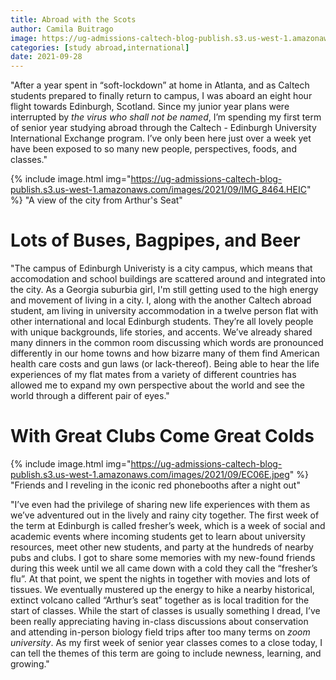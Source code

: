 ```yaml
---
title: Abroad with the Scots
author: Camila Buitrago 
image: https://ug-admissions-caltech-blog-publish.s3.us-west-1.amazonaws.com/images/2021/09/mZF8E.heic
categories: [study abroad,international]
date: 2021-09-28
---
```


"After a year spent in “soft-lockdown” at home in Atlanta, and as Caltech students prepared to finally return to campus, I was aboard an eight hour flight towards Edinburgh, Scotland. Since my junior year plans were interrupted by *the virus who shall not be named*, I’m spending my first term of senior year studying abroad through the Caltech - Edinburgh University International Exchange program. I’ve only been here just over a week yet have been exposed to so many new people, perspectives, foods, and classes."

{% include image.html img="https://ug-admissions-caltech-blog-publish.s3.us-west-1.amazonaws.com/images/2021/09/IMG_8464.HEIC" %} "A view of the city from Arthur's Seat"

# Lots of Buses, Bagpipes, and Beer

"The campus of Edinburgh Univeristy is a city campus, which means that accomodation and school buildings are scattered around and integrated into the city. As a Georgia suburbia girl, I'm still getting used to the high energy and movement of living in a city. I, along with the another Caltech abroad student, am living in university accommodation in a twelve person flat with other international and local Edinburgh students. They’re all lovely people with unique backgrounds, life stories, and accents. We’ve already shared many dinners in the common room discussing which words are pronounced differently in our home towns and how bizarre many of them find American health care costs and gun laws (or lack-thereof). Being able to hear the life experiences of my flat mates from a variety of different countries has allowed me to expand my own perspective about the world and see the world through a different pair of eyes."

# With Great Clubs Come Great Colds

{% include image.html img="https://ug-admissions-caltech-blog-publish.s3.us-west-1.amazonaws.com/images/2021/09/EC06E.jpeg" %} "Friends and I reveling in the iconic red phonebooths after a night out"

"I’ve even had the privilege of sharing new life experiences with them as we’ve adventured out in the lively and rainy city together. The first week of the term at Edinburgh is called fresher’s week, which is a week of social and academic events where incoming students get to learn about university resources, meet other new students, and party at the hundreds of nearby pubs and clubs. I got to share some memories with my new-found friends during this week until we all came down with a cold they call the “fresher’s flu”. At that point, we spent the nights in together with movies and lots of tissues. We eventually mustered up the energy to hike a nearby historical, extinct volcano called “Arthur’s seat” together as is local tradition for the start of classes. While the start of classes is usually something I dread, I’ve been really appreciating having in-class discussions about conservation and attending in-person biology field trips after too many terms on *zoom university*. As my first week of senior year classes comes to a close today, I can tell the themes of this term are going to include newness, learning, and growing."
